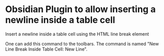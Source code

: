 # Obsidian Plugin to allow inserting a newline inside a table cell
Insert a newline inside a table cell using the HTML line break element

One can add this command to the toolbars. The command is named "New Line Break Inside Table Cell: New Line".

